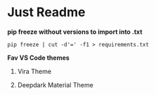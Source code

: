 # Just Readme


**pip freeze without versions to import into .txt**

```
pip freeze | cut -d'=' -f1 > requirements.txt
```



**Fav VS Code themes**

1. Vira Theme

2. Deepdark Material Theme